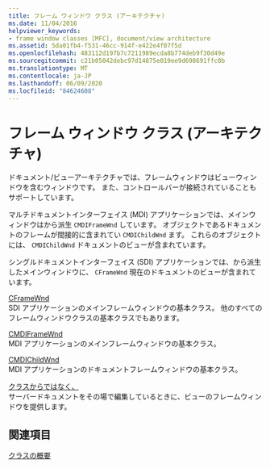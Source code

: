 ```yaml
---
title: フレーム ウィンドウ クラス (アーキテクチャ)
ms.date: 11/04/2016
helpviewer_keywords:
- frame window classes [MFC], document/view architecture
ms.assetid: 5da01fb4-f531-46cc-914f-e422e4f07f5d
ms.openlocfilehash: 483112d197b7c7211989ecda8b774deb9f30d49e
ms.sourcegitcommit: c21b05042debc97d14875e019ee9d698691ffc0b
ms.translationtype: MT
ms.contentlocale: ja-JP
ms.lasthandoff: 06/09/2020
ms.locfileid: "84624608"
---
```

# <a name="frame-window-classes-architecture"></a>フレーム ウィンドウ クラス (アーキテクチャ)

ドキュメント/ビューアーキテクチャでは、フレームウィンドウはビューウィンドウを含むウィンドウです。 また、コントロールバーが接続されていることもサポートしています。

マルチドキュメントインターフェイス (MDI) アプリケーションでは、メインウィンドウはから派生 `CMDIFrameWnd` しています。 オブジェクトであるドキュメントのフレームが間接的に含まれてい `CMDIChildWnd` ます。 これらのオブジェクトには、 `CMDIChildWnd` ドキュメントのビューが含まれています。

シングルドキュメントインターフェイス (SDI) アプリケーションでは、から派生したメインウィンドウに、 `CFrameWnd` 現在のドキュメントのビューが含まれています。

[CFrameWnd](reference/cframewnd-class.md)<br/>
SDI アプリケーションのメインフレームウィンドウの基本クラス。 他のすべてのフレームウィンドウクラスの基本クラスでもあります。

[CMDIFrameWnd](reference/cmdiframewnd-class.md)<br/>
MDI アプリケーションのメインフレームウィンドウの基本クラス。

[CMDIChildWnd](reference/cmdichildwnd-class.md)<br/>
MDI アプリケーションのドキュメントフレームウィンドウの基本クラス。

[クラスからではなく、](reference/coleipframewnd-class.md)<br/>
サーバードキュメントをその場で編集しているときに、ビューのフレームウィンドウを提供します。

## <a name="see-also"></a>関連項目

[クラスの概要](class-library-overview.md)
